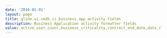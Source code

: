 ```yaml
---
date: '2016-01-01'
layout: page
title: glide.ui.cmdb_ci_business_app_activity.fields
description: Business Application activity formatter fields
value: active_user_count,business_criticality,contract_end_date,data_classification,last_change_date,install_status,user_base 
---
```

